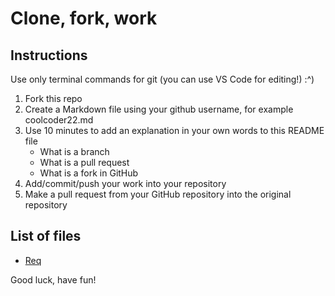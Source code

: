 # Clone, fork, work

## Instructions

Use only terminal commands for git (you can use VS Code for editing!) :^)

1. Fork this repo
2. Create a Markdown file using your github username, for example coolcoder22.md
3. Use 10 minutes to add an explanation in your own words to this README file
    - What is a branch
    - What is a pull request
    - What is a fork in GitHub
4. Add/commit/push your work into your repository 
5. Make a pull request from your GitHub repository into the original repository

## List of files

- [Req](./req.md)

Good luck, have fun!
